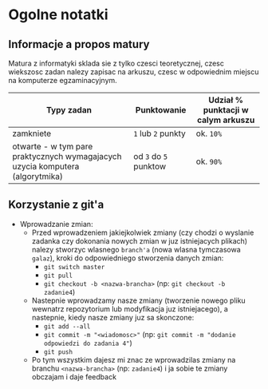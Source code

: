 # Ogolne notatki

## Informacje a propos matury

Matura z informatyki sklada sie z tylko czesci teoretycznej, czesc wiekszosc zadan nalezy zapisac na arkuszu, czesc w odpowiednim miejscu na komputerze egzaminacyjnym.

| Typy zadan                                                                    | Punktowanie           | Udział % punktacji w calym arkuszu |
| ----------------------------------------------------------------------------- | --------------------- | ---------------------------------- |
| zamkniete                                                                     | `1` lub `2` punkty    | ok. `10%`                          |
| otwarte - w tym pare praktycznych wymagajacych uzycia komputera (algorytmika) | od `3` do `5` punktow | ok. `90%`                          |

## Korzystanie z git'a

- Wprowadzanie zmian:
  - Przed wprowadzeniem jakiejkolwiek zmiany (czy chodzi o wyslanie zadanka czy dokonania nowych zmian w juz istniejacych plikach) nalezy stworzyc wlasnego `branch'a` (nowa wlasna tymczasowa `galaz`), kroki do odpowiedniego stworzenia danych zmian:
    - `git switch master`
    - `git pull`
    - `git checkout -b <nazwa-brancha>` (np: `git checkout -b zadanie4`)
  - Nastepnie wprowadzamy nasze zmiany (tworzenie nowego pliku wewnatrz repozytorium lub modyfikacja juz istniejacego), a nastepnie, kiedy nasze zmiany juz sa skonczone:
    - `git add --all`
    - `git commit -m "<wiadomosc>"` (np: `git commit -m "dodanie odpowiedzi do zadania 4"`)
    - `git push`
  - Po tym wszystkim dajesz mi znac ze wprowadzilas zmiany na branchu `<nazwa-brancha>` (np: `zadanie4`) i ja sobie te zmiany obczajam i daje feedback
